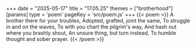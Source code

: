 +++
date = "2025-05-17"
title = "17.05.25"
themes = ["brotherhood"]
[params]
  type = 'poem'
  pageKey = 'src/poem.js'
+++
{{< poem >}}
A brother there for your troubles,
Adopted, grafted, joint the same,
To struggle in and on the waves,
To with you chart the pilgrim's way,
And hash out where you brashly shout,
An unsure thing, but turn instead,
To humble thought and sober prayer.
{{< /poem >}}